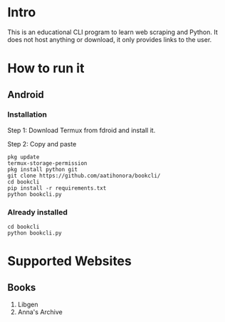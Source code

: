 # Intro
This is an educational CLI program to learn web scraping and Python. It does not host anything or download, it only provides links to the user. 

# How to run it
## Android
### Installation

Step 1: Download Termux from fdroid and install it.

Step 2: Copy and paste 
```
pkg update
termux-storage-permission
pkg install python git
git clone https://github.com/aatihonora/bookcli/
cd bookcli
pip install -r requirements.txt
python bookcli.py
```
### Already installed
```
cd bookcli
python bookcli.py
```

# Supported Websites 
## Books
1. Libgen 
2. Anna's Archive



